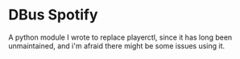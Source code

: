 # DBus Spotify

A python module I wrote to replace playerctl, since it has long been
unmaintained, and i'm afraid there might be some issues using it.
